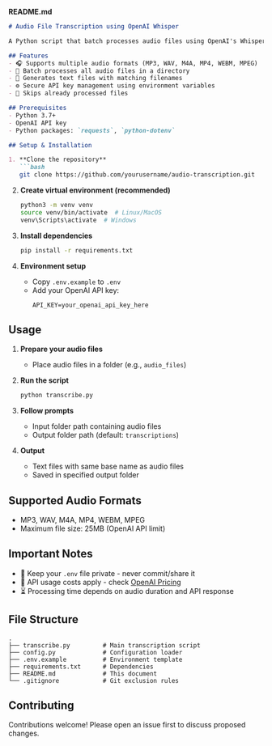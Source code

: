 **README.md**
```markdown
# Audio File Transcription using OpenAI Whisper

A Python script that batch processes audio files using OpenAI's Whisper API to generate text transcriptions.

## Features
- 🎧 Supports multiple audio formats (MP3, WAV, M4A, MP4, WEBM, MPEG)
- 📁 Batch processes all audio files in a directory
- 📝 Generates text files with matching filenames
- ⚙️ Secure API key management using environment variables
- 🚫 Skips already processed files

## Prerequisites
- Python 3.7+
- OpenAI API key
- Python packages: `requests`, `python-dotenv`

## Setup & Installation

1. **Clone the repository**
   ```bash
   git clone https://github.com/yourusername/audio-transcription.git
   ```

2. **Create virtual environment (recommended)**
   ```bash
   python3 -m venv venv
   source venv/bin/activate  # Linux/MacOS
   venv\Scripts\activate  # Windows
   ```

3. **Install dependencies**
   ```bash
   pip install -r requirements.txt
   ```

4. **Environment setup**
   - Copy `.env.example` to `.env`
   - Add your OpenAI API key:
     ```env
     API_KEY=your_openai_api_key_here
     ```

## Usage

1. **Prepare your audio files**
   - Place audio files in a folder (e.g., `audio_files`)

2. **Run the script**
   ```bash
   python transcribe.py
   ```

3. **Follow prompts**
   - Input folder path containing audio files
   - Output folder path (default: `transcriptions`)

4. **Output**
   - Text files with same base name as audio files
   - Saved in specified output folder

## Supported Audio Formats
- MP3, WAV, M4A, MP4, WEBM, MPEG
- Maximum file size: 25MB (OpenAI API limit)

## Important Notes
- 🔐 Keep your `.env` file private - never commit/share it
- 💸 API usage costs apply - check [OpenAI Pricing](https://openai.com/pricing)
- ⏳ Processing time depends on audio duration and API response

## File Structure
```
.
├── transcribe.py         # Main transcription script
├── config.py             # Configuration loader
├── .env.example          # Environment template
├── requirements.txt      # Dependencies
├── README.md             # This document
└── .gitignore            # Git exclusion rules
```

## Contributing
Contributions welcome! Please open an issue first to discuss proposed changes.